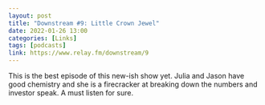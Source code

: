 ```yaml
---
layout: post
title: "Downstream #9: Little Crown Jewel"
date: 2022-01-26 13:00
categories: [Links]
tags: [podcasts]
link: https://www.relay.fm/downstream/9
---
```


This is the best episode of this new-ish show yet. Julia and Jason have good chemistry and she is a firecracker at breaking down the numbers and investor speak. A must listen for sure.
